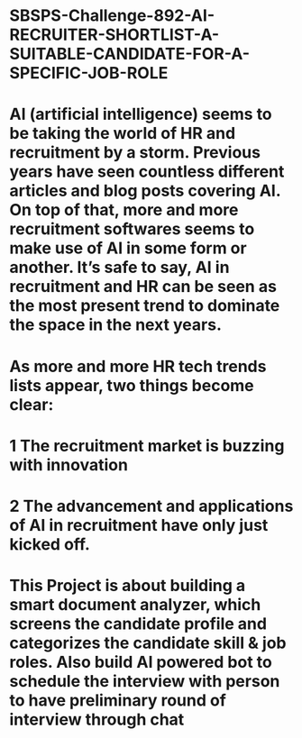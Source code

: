 # SBSPS-Challenge-892-AI-RECRUITER-SHORTLIST-A-SUITABLE-CANDIDATE-FOR-A-SPECIFIC-JOB-ROLE
# AI (artificial intelligence) seems to be taking the world of HR and recruitment by a storm. Previous years have seen countless different articles and blog posts covering AI. On top of that, more and more recruitment softwares seems to make use of AI in some form or another. It’s safe to say, AI in recruitment and HR can be seen as the most present trend to dominate the space in the next years.

# As more and more HR tech trends lists appear, two things become clear:

# 1 The recruitment market is buzzing with innovation
# 2 The advancement and applications of AI in recruitment have only just kicked off.

# This Project is about building a smart document analyzer, which screens the candidate profile and categorizes the candidate skill & job roles. Also build AI powered bot to schedule the interview with person to have preliminary round of interview through chat
